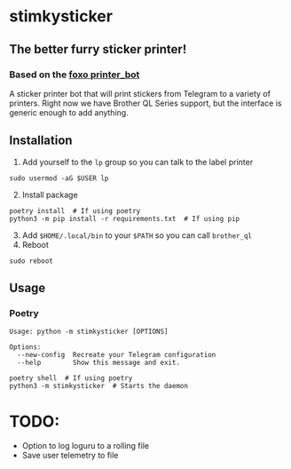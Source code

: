 # stimkysticker
## The better furry sticker printer!

### Based on the [foxo printer_bot](https://git.foxo.me/foxo/printer_bot) 


A sticker printer bot that will print stickers from Telegram to a variety of printers.
Right now we have Brother QL Series support, but the interface is generic enough to add anything. 

## Installation
1) Add yourself to the `lp` group so you can talk to the label printer
```commandline
sudo usermod -aG $USER lp
```
2) Install package
```commandline
poetry install  # If using poetry
python3 -m pip install -r requirements.txt  # If using pip
```
3) Add `$HOME/.local/bin` to your `$PATH` so you can call `brother_ql`
4) Reboot
```commandline
sudo reboot
```

## Usage
### Poetry
```text
Usage: python -m stimkysticker [OPTIONS]

Options:
  --new-config  Recreate your Telegram configuration
  --help        Show this message and exit.
```
```commandline
poetry shell  # If using poetry
python3 -m stimkysticker  # Starts the daemon
```

# TODO:
- Option to log loguru to a rolling file
- Save user telemetry to file

